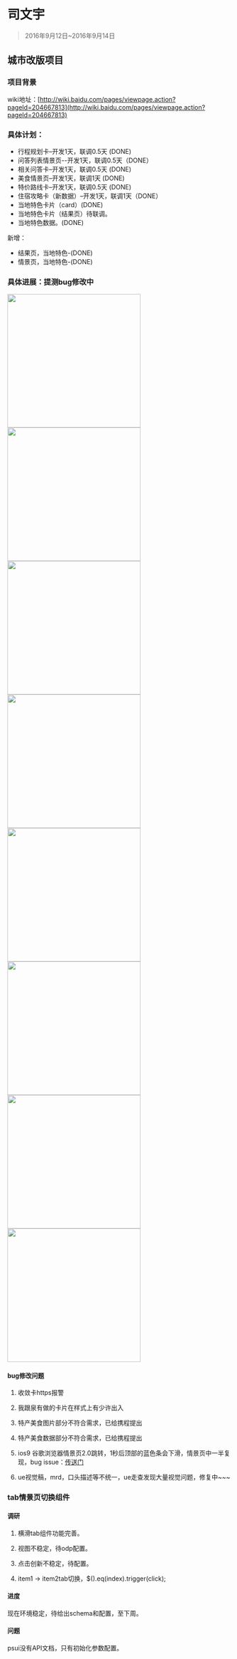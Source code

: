 # 司文宇

> 2016年9月12日~2016年9月14日


## 城市改版项目
### 项目背景

wiki地址：[http://wiki.baidu.com/pages/viewpage.action?pageId=204667813](http://wiki.baidu.com/pages/viewpage.action?pageId=204667813)


### 具体计划：
* 行程规划卡–开发1天，联调0.5天  (DONE)
* 问答列表情景页--开发1天，联调0.5天（DONE）
* 相关问答卡–开发1天，联调0.5天  (DONE)
* 美食情景页–开发1天，联调1天 (DONE)
* 特价路线卡–开发1天，联调0.5天 (DONE)
* 住宿攻略卡（新数据）–开发1天，联调1天（DONE）
* 当地特色卡片（card）(DONE)
* 当地特色卡片（结果页）待联调。
* 当地特色数据。(DONE)

新增：
* 结果页，当地特色-(DONE)
* 情景页，当地特色-(DONE)


### 具体进展：提测bug修改中

<img src="../2016-09-09/img/siwenyu/p999.png" width='300px'>
<img src="../2016-09-09/img/siwenyu/p991.png" width='300px'>
<img src="../2016-09-09/img/siwenyu/p992.png" width='300px'>
<img src="../2016-09-09/img/siwenyu/p993.png" width='300px'>
<img src="../2016-09-09/img/siwenyu/p994.png" width='300px'>
<img src="../2016-09-09/img/siwenyu/p995.png" width='300px'>
<img src="../2016-09-09/img/siwenyu/p996.png" width='300px'>
<img src="../2016-09-09/img/siwenyu/p997.png" width='300px'>

#### bug修改问题


1. 收敛卡https报警

1. 我跟泉有做的卡片在样式上有少许出入

1. 特产美食图片部分不符合需求，已给携程提出

1. 特产美食数据部分不符合需求，已给携程提出

1. ios9 谷歌浏览器情景页2.0跳转，1秒后顶部的蓝色条会下滑，情景页中一半复现，bug issue：[传送门](http://gitlab.baidu.com/psfe/superframe/issues/32)

1. ue视觉稿，mrd，口头描述等不统一，ue走查发现大量视觉问题，修复中~~~

### tab情景页切换组件

#### 调研

1. 横滑tab组件功能完善。

1. 视图不稳定，待odp配置。

1. 点击创新不稳定，待配置。

1. item1 -> item2tab切换，$().eq(index).trigger(click);

#### 进度

现在环境稳定，待给出schema和配置，至下周。

#### 问题

psui没有API文档，只有初始化参数配置。













